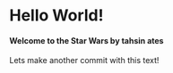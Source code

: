 # Hello World! 
#### Welcome to the Star Wars by tahsin ates

Lets make another commit with this text!
